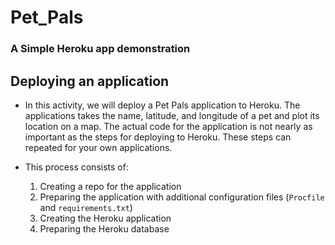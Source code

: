 # Pet_Pals
### A Simple Heroku app demonstration



## Deploying an application

* In this activity, we will deploy a Pet Pals application to Heroku. The applications takes the name, latitude, and longitude of a pet and plot its location on a map. The actual code for the application is not nearly as important as the steps for deploying to Heroku. These steps can repeated for your own applications.

* This process consists of:

    1. Creating a repo for the application
    2. Preparing the application with additional configuration files (`Procfile` and `requirements.txt`)
    3. Creating the Heroku application
    4. Preparing the Heroku database
